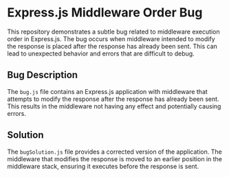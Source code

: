 # Express.js Middleware Order Bug

This repository demonstrates a subtle bug related to middleware execution order in Express.js. The bug occurs when middleware intended to modify the response is placed after the response has already been sent. This can lead to unexpected behavior and errors that are difficult to debug.

## Bug Description
The `bug.js` file contains an Express.js application with middleware that attempts to modify the response after the response has already been sent. This results in the middleware not having any effect and potentially causing errors.

## Solution
The `bugSolution.js` file provides a corrected version of the application. The middleware that modifies the response is moved to an earlier position in the middleware stack, ensuring it executes before the response is sent.